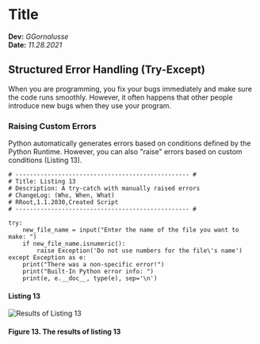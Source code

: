 # Title
**Dev:** *GGornalusse*   
**Date:** *11.28.2021*

## Structured Error Handling (Try-Except)
When you are programming, you fix your bugs immediately and make sure the code runs smoothly. However, it often happens that other people introduce new bugs when they use your program.

### Raising Custom Errors
Python automatically generates errors based on conditions defined by the Python Runtime. However, you can also "raise" errors based on custom conditions (Listing 13). 

```
# ------------------------------------------------- #
# Title: Listing 13
# Description: A try-catch with manually raised errors
# ChangeLog: (Who, When, What)
# RRoot,1.1.2030,Created Script
# ------------------------------------------------- #

try:
    new_file_name = input("Enter the name of the file you want to make: ")
    if new_file_name.isnumeric():
        raise Exception('Do not use numbers for the file\'s name')
except Exception as e:
    print("There was a non-specific error!")
    print("Built-In Python error info: ")
    print(e, e.__doc__, type(e), sep='\n')
```
#### Listing 13

![Results of Listing 13](/https://github.com/GermanGornalusse/ITFnd100-Mod07/blob/main/docs/error.png)
#### Figure 13. The results of listing 13
